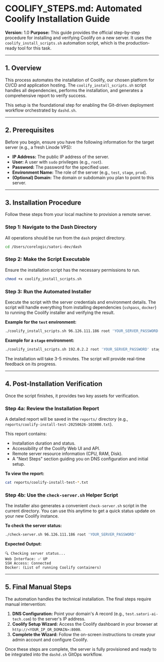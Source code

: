 # COOLIFY_STEPS.md: Automated Coolify Installation Guide

**Version:** 1.0
**Purpose:** This guide provides the official step-by-step procedure for installing and verifying Coolify on a new server. It uses the `coolify_install_scripts.sh` automation script, which is the production-ready tool for this task.

---

## 1. Overview

This process automates the installation of Coolify, our chosen platform for CI/CD and application hosting. The `coolify_install_scripts.sh` script handles all dependencies, performs the installation, and generates a comprehensive report to verify success.

This setup is the foundational step for enabling the Git-driven deployment workflow orchestrated by `dashd.sh`.

---

## 2. Prerequisites

Before you begin, ensure you have the following information for the target server (e.g., a fresh Linode VPS):

- **IP Address:** The public IP address of the server.
- **User:** A user with `sudo` privileges (e.g., `root`).
- **Password:** The password for the specified user.
- **Environment Name:** The role of the server (e.g., `test`, `stage`, `prod`).
- **(Optional) Domain:** The domain or subdomain you plan to point to this server.

---

## 3. Installation Procedure

Follow these steps from your local machine to provision a remote server.

### Step 1: Navigate to the Dash Directory

All operations should be run from the `dash` project directory.

```bash
cd /Users/corelogic/satori-dev/dash
```

### Step 2: Make the Script Executable

Ensure the installation script has the necessary permissions to run.

```bash
chmod +x coolify_install_scripts.sh
```

### Step 3: Run the Automated Installer

Execute the script with the server credentials and environment details. The script will handle everything from installing dependencies (`sshpass`, `docker`) to running the Coolify installer and verifying the result.

**Example for the `test` environment:**

```bash
./coolify_install_scripts.sh 96.126.111.186 root 'YOUR_SERVER_PASSWORD' test test.satori-ai-tech.com
```

**Example for a `stage` environment:**

```bash
./coolify_install_scripts.sh 192.0.2.2 root 'YOUR_SERVER_PASSWORD' stage stage.satori-ai-tech.com
```

The installation will take 3-5 minutes. The script will provide real-time feedback on its progress.

---

## 4. Post-Installation Verification

Once the script finishes, it provides two key assets for verification.

### Step 4a: Review the Installation Report

A detailed report will be saved in the `reports/` directory (e.g., `reports/coolify-install-test-20250626-103000.txt`).

This report contains:
- Installation duration and status.
- Accessibility of the Coolify Web UI and API.
- Remote server resource information (CPU, RAM, Disk).
- A "Next Steps" section guiding you on DNS configuration and initial setup.

**To view the report:**
```bash
cat reports/coolify-install-test-*.txt
```

### Step 4b: Use the `check-server.sh` Helper Script

The installer also generates a convenient `check-server.sh` script in the current directory. You can use this anytime to get a quick status update on your new Coolify instance.

**To check the server status:**
```bash
./check-server.sh 96.126.111.186 root 'YOUR_SERVER_PASSWORD'
```
**Expected Output:**
```
🔍 Checking server status...
Web Interface: ✅ UP
SSH Access: Connected
Docker: (List of running Coolify containers)
```

---

## 5. Final Manual Steps

The automation handles the technical installation. The final steps require manual intervention:

1.  **DNS Configuration:** Point your domain's A record (e.g., `test.satori-ai-tech.com`) to the server's IP address.
2.  **Coolify Setup Wizard:** Access the Coolify dashboard in your browser at `http://<YOUR_IP_OR_DOMAIN>:8000`.
3.  **Complete the Wizard:** Follow the on-screen instructions to create your admin account and configure Coolify.

Once these steps are complete, the server is fully provisioned and ready to be integrated into the `dashd.sh` GitOps workflow.
